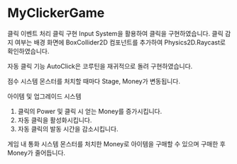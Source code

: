 # MyClickerGame
 
클릭 이벤트 처리
클릭 구현 Input System을 활용하여 클릭을 구현하였습니다.
클릭 감지 여부는 배경 화면에 BoxCollider2D 컴포넌트를 추가하여 Physics2D.Raycast로 확인하였습니다.

자동 클릭 기능
AutoClick은 코루틴을 재귀적으로 돌려 구현하였습니다.

점수 시스템
몬스터를 처치할 때마다 Stage, Money가 변동됩니다.

아이템 및 업그레이드 시스템
1. 클릭의 Power 및 클릭 시 얻는 Money를 증가시킵니다.
2. 자동 클릭을 활성화시킵니다.
3. 자동 클릭의 발동 시간을 감소시킵니다.

게임 내 통화 시스템
몬스터를 처치한 Money로 아이템을 구매할 수 있으며
구매한 후 Money가 줄어듭니다.